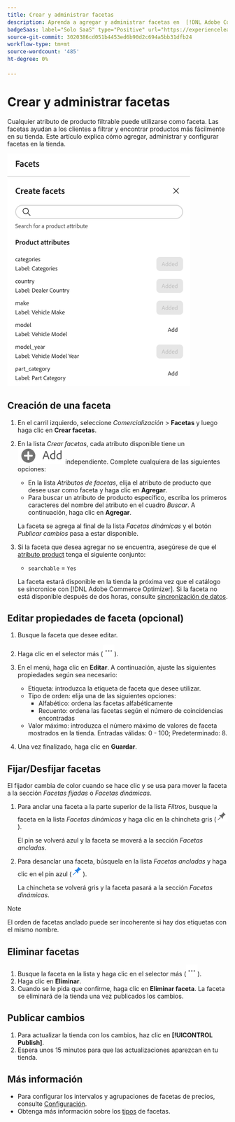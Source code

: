 ```yaml
---
title: Crear y administrar facetas
description: Aprenda a agregar y administrar facetas en  [!DNL Adobe Commerce Optimizer].
badgeSaas: label="Solo SaaS" type="Positive" url="https://experienceleague.adobe.com/en/docs/commerce/user-guides/product-solutions" tooltip="Solo se aplica a los proyectos de Adobe Commerce as a Cloud Service y Adobe Commerce Optimizer (infraestructura de SaaS administrada por Adobe)."
source-git-commit: 3020386cd051b4453ed6b90d2c694a5bb31dfb24
workflow-type: tm+mt
source-wordcount: '485'
ht-degree: 0%

---
```


# Crear y administrar facetas

Cualquier atributo de producto filtrable puede utilizarse como faceta. Las facetas ayudan a los clientes a filtrar y encontrar productos más fácilmente en su tienda. Este artículo explica cómo agregar, administrar y configurar facetas en la tienda.

![Crear una faceta](../../assets/create-facet.png)

## Creación de una faceta

1. En el carril izquierdo, seleccione _Comercialización_ > **Facetas** y luego haga clic en **Crear facetas**.
1. En la lista *Crear facetas*, cada atributo disponible tiene un ![botón Agregar](../../assets/btn-add.png) independiente. Complete cualquiera de las siguientes opciones:

   - En la lista *Atributos de facetas*, elija el atributo de producto que desee usar como faceta y haga clic en **Agregar**.
   - Para buscar un atributo de producto específico, escriba los primeros caracteres del nombre del atributo en el cuadro *Buscar*. A continuación, haga clic en **Agregar**.

   La faceta se agrega al final de la lista *Facetas dinámicas* y el botón *Publicar cambios* pasa a estar disponible.

1. Si la faceta que desea agregar no se encuentra, asegúrese de que el [atributo product](https://developer-stage.adobe.com/commerce/services/composable-catalog/data-ingestion/api-reference/#operation/createProductMetadata) tenga el siguiente conjunto:

   - `searchable` = `Yes`

   La faceta estará disponible en la tienda la próxima vez que el catálogo se sincronice con [!DNL Adobe Commerce Optimizer]. Si la faceta no está disponible después de dos horas, consulte [sincronización de datos](../../setup/data-sync.md).

## Editar propiedades de faceta (opcional)

1. Busque la faceta que desee editar.
1. Haga clic en el selector más (![Más](../../assets/btn-more.png)).
1. En el menú, haga clic en **Editar**. A continuación, ajuste las siguientes propiedades según sea necesario:

   - Etiqueta: introduzca la etiqueta de faceta que desee utilizar.
   - Tipo de orden: elija una de las siguientes opciones:
      - Alfabético: ordena las facetas alfabéticamente
      - Recuento: ordena las facetas según el número de coincidencias encontradas
   - Valor máximo: introduzca el número máximo de valores de faceta mostrados en la tienda. Entradas válidas: 0 - 100; Predeterminado: 8.

1. Una vez finalizado, haga clic en **Guardar**.

## Fijar/Desfijar facetas

El fijador cambia de color cuando se hace clic y se usa para mover la faceta a la sección *Facetas fijadas* o *Facetas dinámicas*.

1. Para anclar una faceta a la parte superior de la lista *Filtros*, busque la faceta en la lista *Facetas dinámicas* y haga clic en la chincheta gris (![Selector de chincheta](../../assets/btn-pin-gray.png)).

   El pin se volverá azul y la faceta se moverá a la sección *Facetas ancladas*.

1. Para desanclar una faceta, búsquela en la lista *Facetas ancladas* y haga clic en el pin azul (![Selector de anclaje](../../assets/btn-pin-blue.png)).

   La chincheta se volverá gris y la faceta pasará a la sección *Facetas dinámicas*.

>[!NOTE]
>
>El orden de facetas anclado puede ser incoherente si hay dos etiquetas con el mismo nombre.

## Eliminar facetas

1. Busque la faceta en la lista y haga clic en el selector más (![Más](../../assets/btn-more.png)).
1. Haga clic en **Eliminar**.
1. Cuando se le pida que confirme, haga clic en **Eliminar faceta**.
La faceta se eliminará de la tienda una vez publicados los cambios.

## Publicar cambios

1. Para actualizar la tienda con los cambios, haz clic en **[!UICONTROL Publish]**.
1. Espera unos 15 minutos para que las actualizaciones aparezcan en tu tienda.

## Más información

- Para configurar los intervalos y agrupaciones de facetas de precios, consulte [Configuración](../../settings.md).
- Obtenga más información sobre los [tipos](type.md) de facetas.

